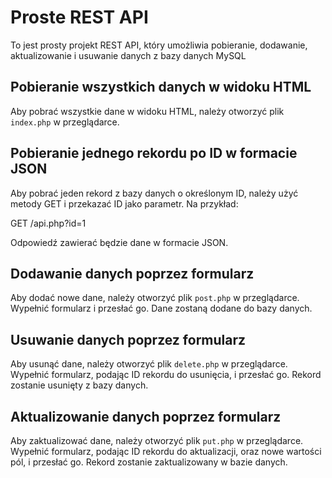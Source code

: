 # Proste REST API

To jest prosty projekt REST API, który umożliwia pobieranie, dodawanie, aktualizowanie i usuwanie danych z bazy danych MySQL

## Pobieranie wszystkich danych w widoku HTML

Aby pobrać wszystkie dane w widoku HTML, należy otworzyć plik `index.php` w przeglądarce.

## Pobieranie jednego rekordu po ID w formacie JSON

Aby pobrać jeden rekord z bazy danych o określonym ID, należy użyć metody GET i przekazać ID jako parametr. Na przykład:

GET /api.php?id=1


Odpowiedź zawierać będzie dane w formacie JSON.

## Dodawanie danych poprzez formularz

Aby dodać nowe dane, należy otworzyć plik `post.php` w przeglądarce. Wypełnić formularz i przesłać go. Dane zostaną dodane do bazy danych.

## Usuwanie danych poprzez formularz

Aby usunąć dane, należy otworzyć plik `delete.php` w przeglądarce. Wypełnić formularz, podając ID rekordu do usunięcia, i przesłać go. Rekord zostanie usunięty z bazy danych.

## Aktualizowanie danych poprzez formularz

Aby zaktualizować dane, należy otworzyć plik `put.php` w przeglądarce. Wypełnić formularz, podając ID rekordu do aktualizacji, oraz nowe wartości pól, i przesłać go. Rekord zostanie zaktualizowany w bazie danych.
